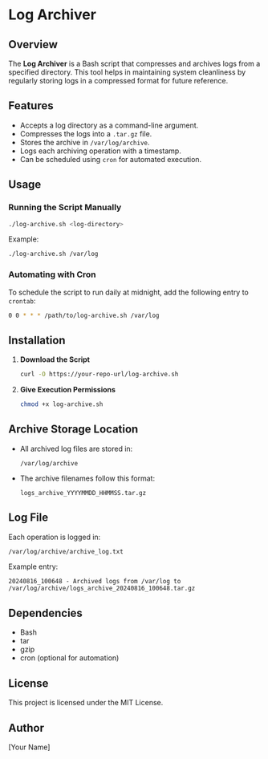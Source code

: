 # Log Archiver

## Overview
The **Log Archiver** is a Bash script that compresses and archives logs from a specified directory. This tool helps in maintaining system cleanliness by regularly storing logs in a compressed format for future reference.

## Features
- Accepts a log directory as a command-line argument.
- Compresses the logs into a `.tar.gz` file.
- Stores the archive in `/var/log/archive`.
- Logs each archiving operation with a timestamp.
- Can be scheduled using `cron` for automated execution.

## Usage
### Running the Script Manually
```bash
./log-archive.sh <log-directory>
```
Example:
```bash
./log-archive.sh /var/log
```

### Automating with Cron
To schedule the script to run daily at midnight, add the following entry to `crontab`:
```bash
0 0 * * * /path/to/log-archive.sh /var/log
```

## Installation
1. **Download the Script**
   ```bash
   curl -O https://your-repo-url/log-archive.sh
   ```
2. **Give Execution Permissions**
   ```bash
   chmod +x log-archive.sh
   ```

## Archive Storage Location
- All archived log files are stored in:
  ```
  /var/log/archive
  ```
- The archive filenames follow this format:
  ```
  logs_archive_YYYYMMDD_HHMMSS.tar.gz
  ```

## Log File
Each operation is logged in:
```bash
/var/log/archive/archive_log.txt
```
Example entry:
```
20240816_100648 - Archived logs from /var/log to /var/log/archive/logs_archive_20240816_100648.tar.gz
```

## Dependencies
- Bash
- tar
- gzip
- cron (optional for automation)

## License
This project is licensed under the MIT License.

## Author
[Your Name]


